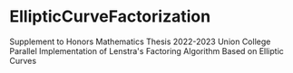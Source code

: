 # EllipticCurveFactorization
Supplement to Honors Mathematics Thesis 2022-2023 Union College
Parallel Implementation of Lenstra's Factoring Algorithm Based on Elliptic Curves
